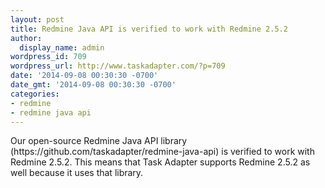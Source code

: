```yaml
---
layout: post
title: Redmine Java API is verified to work with Redmine 2.5.2
author:
  display_name: admin
wordpress_id: 709
wordpress_url: http://www.taskadapter.com/?p=709
date: '2014-09-08 00:30:30 -0700'
date_gmt: '2014-09-08 00:30:30 -0700'
categories:
- redmine
- redmine java api
---
```

<p>Our open-source Redmine Java API library (https://github.com/taskadapter/redmine-java-api) is verified to work with Redmine 2.5.2. This means that Task Adapter supports Redmine 2.5.2 as well because it uses that library.</p>
